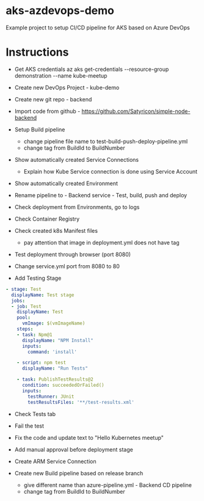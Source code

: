 # aks-azdevops-demo
Example project to setup CI/CD pipeline for AKS based on Azure DevOps

# Instructions
* Get AKS credentials
az aks get-credentials --resource-group demonstration --name kube-meetup

* Create new DevOps Project - kube-demo

* Create new git repo - backend

* Import code from github - https://github.com/Satyricon/simple-node-backend

* Setup Build pipeline
  * change pipeline file name to test-build-push-deploy-pipeline.yml
  * change tag from BuildId to BuildNumber

* Show automatically created Service Connections
  * Explain how Kube Service connection is done using Service Account

* Show automatically created Environment

* Rename pipeline to - Backend service - Test, build, push and deploy

* Check deployment from Environments, go to logs

* Check Container Registry

* Check created k8s Manifest files
  * pay attention that image in deployment.yml does not have tag

* Test deployment through browser (port 8080)

* Change service.yml port from 8080 to 80

* Add Testing Stage

```yaml
- stage: Test
  displayName: Test stage
  jobs:
  - job: Test
    displayName: Test
    pool:
      vmImage: $(vmImageName)
    steps:
    - task: Npm@1
      displayName: "NPM Install"
      inputs:
        command: 'install'

    - script: npm test
      displayName: "Run Tests"

    - task: PublishTestResults@2
      condition: succeededOrFailed()
      inputs:
        testRunner: JUnit
        testResultsFiles: '**/test-results.xml'
```

* Check Tests tab

* Fail the test

* Fix the code and update text to "Hello Kubernetes meetup"

* Add manual approval before deployment stage

* Create ARM Service Connection

* Create new Build pipeline based on release branch
  * give different name than azure-pipeline.yml - Backend CD pipeline
  * change tag from BuildId to BuildNumber
